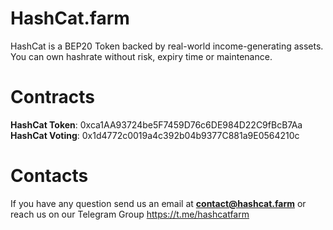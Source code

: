 # HashCat.farm
HashCat is a BEP20 Token backed by real-world income-generating assets. You can own hashrate without risk, expiry time or maintenance.

# Contracts
<b>HashCat Token</b>: 0xca1AA93724be5F7459D76c6DE984D22C9fBcB7Aa <br>
<b>HashCat Voting</b>: 0x1d4772c0019a4c392b04b9377C881a9E0564210c

# Contacts
If you have any question send us an email at <b>contact@hashcat.farm</b> or reach us on our Telegram Group https://t.me/hashcatfarm

